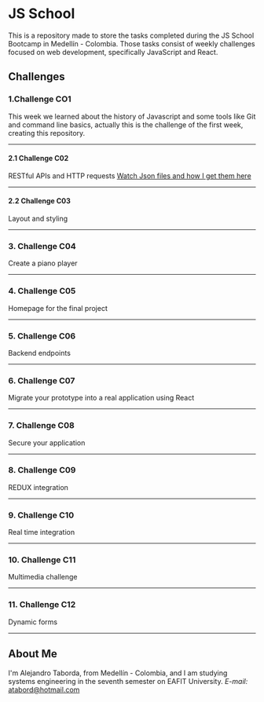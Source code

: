 # JS School
This is a repository made to store the tasks completed during the JS School Bootcamp in Medellín - Colombia. Those tasks consist of weekly challenges focused on web development, specifically JavaScript and React.

## Challenges
### 1.Challenge CO1
  This week we learned about the history of Javascript and some tools like Git and command line basics, actually this is the challenge of the first week, creating this repository.
***
####  2.1 Challenge C02
  RESTful APIs and HTTP requests
  [Watch Json files and how I get them here](../blob/master/Challenge%2002)
  ***
#### 2.2 Challenge C03
  Layout and styling
***
### 3. Challenge C04
  Create a piano player
***
### 4. Challenge C05
  Homepage for the final project
***
### 5. Challenge C06
  Backend endpoints
***
### 6. Challenge C07
  Migrate your prototype into a real application using React
***
### 7. Challenge C08
  Secure your application
***
### 8. Challenge C09
  REDUX integration
***
### 9. Challenge C10
  Real time integration
***
### 10. Challenge C11
  Multimedia challenge
***
### 11. Challenge C12
  Dynamic forms
***

## About Me
I'm Alejandro Taborda, from Medellín - Colombia, and I am studying systems engineering in the seventh semester on EAFIT University.
*E-mail:* atabord@hotmail.com
